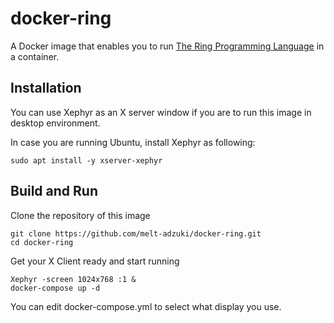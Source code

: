 # docker-ring
A Docker image that enables you to run [The Ring Programming Language](https://github.com/ring-lang/ring) in a container.

## Installation
You can use Xephyr as an X server window if you are to run this image in desktop environment.

In case you are running Ubuntu, install Xephyr as following:
```shell
sudo apt install -y xserver-xephyr
```

## Build and Run
Clone the repository of this image
```shell
git clone https://github.com/melt-adzuki/docker-ring.git
cd docker-ring
```

Get your X Client ready and start running
```
Xephyr -screen 1024x768 :1 &
docker-compose up -d
```

You can edit docker-compose.yml to select what display you use.
